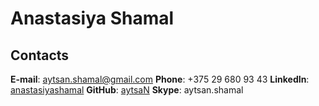 # Anastasiya Shamal

## Contacts
**E-mail**: aytsan.shamal@gmail.com
**Phone**: +375 29 680 93 43
**LinkedIn**: [anastasiyashamal](https://www.linkedin.com/in/anastasiyashamal/)
**GitHub**: [aytsaN](https://github.com/aytsaN)
**Skype**: aytsan.shamal